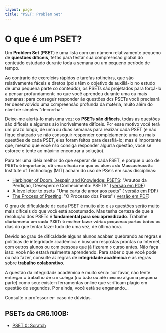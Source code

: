 ```yaml
---
layout: page
title: "PSET: Problem Set"
---
```


# <i class="fa-solid fa-head-side-gear"></i> O que é um PSET?

Um **Problem Set** (**PSET**) é uma lista com um número relativamente pequeno de
**questões difíceis**, feitas para testar sua compreensão global do conteúdo
estudado durante toda a semana ou um pequeno período de tempo.

Ao contrário de exercícios rápidos e tarefas rotineiras, que são relativamente
fáceis e diretos (pois têm o objetivo de auxiliá-lo no estudo de uma pequena
parte do conteúdo), os PSETs são projetados para forçá-lo a pensar profundamente
no que você aprendeu durante uma ou mais semanas; para conseguir responder às
questões dos PSETs você precisará ter desenvolvido uma compreensão profunda da
matéria, muito além do nível de simples "decoreba".

Deixe-me alertá-lo mais uma vez: os **PSETs são difíceis**, todas as questões
são difíceis e algumas são incrivelmente difíceis. Por esse motivo você terá um
prazo longo, de uma ou duas semanas para realizar cada PSET (e não fique
chateado se não conseguir responder completamente uma ou mais questões de cada
PSET, eles foram feitos para desafiá-lo; mas é importante que, mesmo que você
não consiga responder alguma questão, você se esforce e tente ao máximo
encontrar a solução).

Para ter uma idéia melhor do que esperar de cada PSET, e porque o uso de PSETs é
importante, dê uma olhada no que os alunos do Massachusetts Institute of
Technology (MIT) acham do uso de PSets em suas disciplinas:

* [Harbinger of Doom, Despair, and Knowledge: PSETS](https://cmprz.me/pset1):
  "Arautos da Perdição, Desespero e Conhecimento: PSETS" (<i class="fa-light
  fa-download"></i> <i class="fa-light fa-file-pdf"></i> [versão em
  PDF](harbinger_of_doom.pdf))
* [A love letter to psets](https://cmprz.me/pset2): "Uma carta de amor aos
  psets" (<i class="fa-light
  fa-download"></i> <i class="fa-light fa-file-pdf"></i> [versão em
  PDF](love_letter.pdf))
* [The Process of Psetting](https://cmprz.me/pset3): "O Processo dos Psets" (<i
  class="fa-light fa-download"></i> <i class="fa-light fa-file-pdf"></i> [versão
  em PDF](psetting.pdf))

O grau de dificuldade de cada PSET é muito alto e as questões serão muito mais
difíceis do que você está acostumado. Mas tenha certeza de que a resolução dos
PSETs é **fundamental para seu aprendizado**. Trabalhe diariamente em cada PSET:
é melhor fazer várias pequenas partes todos os dias do que tentar fazer tudo de
uma vez, de última hora.

Devido ao grau de dificuldade alguns alunos acabam quebrando as regras e
políticas de integridade acadêmica e buscam respostas prontas na Internet, com
outros alunos ou com pessoas que já fizeram o curso antes. Não faça isso: você
não estará realmente aprendendo. Para saber o que você pode ou não fazer,
consulte as regras de **integridade acadêmica** e as regras sobre **trabalho
colaborativo**.

A questão da integridade acadêmica é muito séria: por favor, não tente entregar
o trabalho de um colega (no todo ou até mesmo alguma pequena parte) como seu:
existem ferramentas online que verificam plágio em questão de segundos. Pior
ainda, você está se enganando...

Consulte o professor em caso de dúvidas.

## PSETs da CR6.100B:

* [PSET 0: Scratch](/psets/0)

